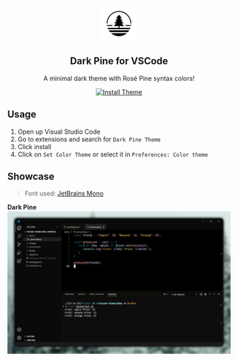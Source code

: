 <p align="center">
    <img src="https://github.com/luddekn/dark-pine-theme/blob/main/images/icon.png?raw=true" width="80" />
    <h2 align="center">Dark Pine for VSCode</h2>
</p>
<p align="center">A minimal dark theme with Rosé Pine syntax colors!</p>
<p align="center">
  <a href="https://marketplace.visualstudio.com/items?itemName=LudvikKristoffersen.dark-pine-theme">
    <img src="https://custom-icon-badges.demolab.com/badge/-INSTALL%20THEME!-white?style=for-the-badge" alt="Install Theme"/>
  </a>
</p>

## Usage
1. Open up Visual Studio Code
2. Go to extensions and search for `Dark Pine Theme`
3. Click install
4. Click on `Set Color Theme` or select it in `Preferences: Color theme`

## Showcase

> Font used: [JetBrains Mono](https://www.jetbrains.com/lp/mono/)

**Dark Pine**
![Dark Pine Theme](https://github.com/luddekn/dark-pine-theme/blob/main/theme-screenshot.png?raw=true)
